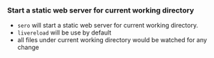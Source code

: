 ### Start a static web server for current working directory ###



- `sero` will start a static web server for current working directory.
- `livereload` will be use by default
- all files under current working directory would be watched for any change

